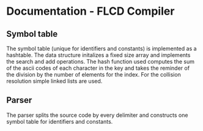 # Documentation - FLCD Compiler

## Symbol table
The symbol table (unique for identifiers and constants) is implemented as a hashtable. The data structure initalizes a fixed size array and implements the search and add operations. The hash function used computes the sum of the ascii codes of each character in the key and takes the reminder of the division by the number of elements for the index. For the collision resolution simple linked lists are used.

## Parser
The parser splits the source code by every delimiter and constructs one symbol table for identifiers and constants.